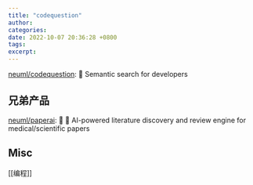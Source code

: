 ```yaml
---
title: "codequestion"
author: 
categories: 
date: 2022-10-07 20:36:28 +0800
tags: 
excerpt: 
---
```




[neuml/codequestion](https://github.com/neuml/codequestion): 💭 Semantic search for developers







## 兄弟产品


[neuml/paperai](https://github.com/neuml/paperai): 📄 🤖 AI-powered literature discovery and review engine for medical/scientific papers








## Misc


[[编程]]



